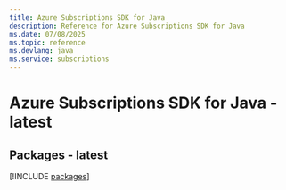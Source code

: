 ```yaml
---
title: Azure Subscriptions SDK for Java
description: Reference for Azure Subscriptions SDK for Java
ms.date: 07/08/2025
ms.topic: reference
ms.devlang: java
ms.service: subscriptions
---
```

# Azure Subscriptions SDK for Java - latest
## Packages - latest
[!INCLUDE [packages](subscriptions-index.md)]